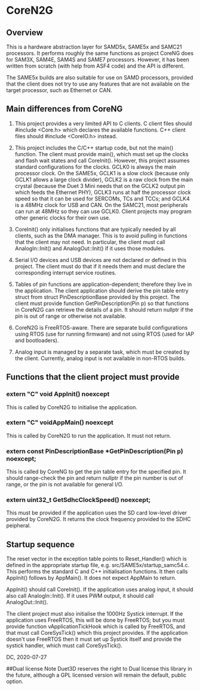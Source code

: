 # CoreN2G

## Overview

This is a hardware abstraction layer for SAMD5x, SAME5x and SAMC21 processors. It performs roughly the same functions as project CoreNG does for SAM3X, SAM4E, SAM4S and SAME7 processors. However, it has been written from scratch (with help from ASF4 code) and the API is different.

The SAME5x builds are also suitable for use on SAMD processors, provided that the client does not try to use any features that are not available on the target processor, such as Ethernet or CAN.

## Main differences from CoreNG

1. This project provides a very limited API to C clients. C client files should #include <Core.h> which declares the available functions. C++ client files should #include <CoreIO.h> instead.

2. This project includes the C/C++ startup code, but not the main() function. The client must provide main(), which must set up the clocks and flash wait states and call CoreInit(). However, this project assumes standard configurations for the clocks. GCLK0 is always the main processor clock. On the SAME5x, GCLK1 is a slow clock (because only GCLK1 allows a large clock divider), GCLK2 is a raw clock from the main crystal (because the Duet 3 Mini needs that on the GCLK2 output pin which feeds the Ethernet PHY), GCLK3 runs at half the processor clock speed so that it can be used for SERCOMs, TCs and TCCs; and GCLK4 is a 48MHz clock for USB and CAN. On the SAMC21, most peripherals can run at 48MHz so they can use GCLK0. Client projects may program other generic clocks for their own use.

3. CoreInit() only initialises functions that are typically needed by all clients, such as the DMA manager. This is to avoid pulling in functions that the client may not need. In particular, the client must call AnalogIn::Init() and AnalogOut::Init() if it uses those modules.

4. Serial I/O devices and USB devices are not declared or defined in this project. The client must do that if it needs them and must declare the corresponding interrupt service routines.

5. Tables of pin functions are application-dependent; therefore they live in the application. The client application should derive the pin table entry struct from struct PinDescriptionBase provided by this project. The client must provide function GetPinDescription(Pin p) so that functions in CoreN2G can retrieve the details of a pin. It should return nullptr if the pin is out of range or otherwise not available.

6. CoreN2G is FreeRTOS-aware. There are separate build configurations using RTOS (use for running firmware) and not using RTOS (used for IAP and bootloaders).

7. Analog input is managed by a separate task, which must be created by the client. Currently, analog input is not available in non-RTOS builds.

## Functions that the client project must provide

### extern "C" void AppInit() noexcept
This is called by CoreN2G to initialise the application.

### extern "C" voidAppMain() noexcept
This is called by CoreN2G to run the application. It must not return.

### extern const PinDescriptionBase \*GetPinDescription(Pin p) noexcept;
This is called by CoreNG to get the pin table entry for the specified pin. It should range-check the pin and return nullptr if the pin number is out of range, or the pin is not available for general I/O.

### extern uint32_t GetSdhcClockSpeed() noexcept;
This must be provided if the application uses the SD card low-level driver provided by CoreN2G. It returns the clock frequency provided to the SDHC peipheral.

## Startup sequence

The reset vector in the exception table points to Reset_Handler() which is defined in the appropriate startup file, e.g. src/SAME5x/startup_samc54.c. This performs the standard C and C++ initialisation functions. It then calls AppInit() follows by AppMain(). It does not expect AppMain to return.

AppInit() should call CoreInit(). If the application uses analog input, it should also call AnalogIn::Init(). If it uses PWM output, it should call AnalogOut::Init().

The client project must also initialise the 1000Hz Systick interrupt. If the application uses FreeRTOS, this will be done by FreeRTOS; but you must provide function vApplicationTickHook which is called by FreeRTOS, and that must call CoreSysTick() which this project provides. If the application doesn't use FreeRTOS then it must set up Systick itself and provide the systick handler, which must call CoreSysTick().

DC, 2020-07-27


##Dual license
Note Duet3D reserves the right to Dual license this library in the future, although a GPL licensed version will remain the default, public option.
